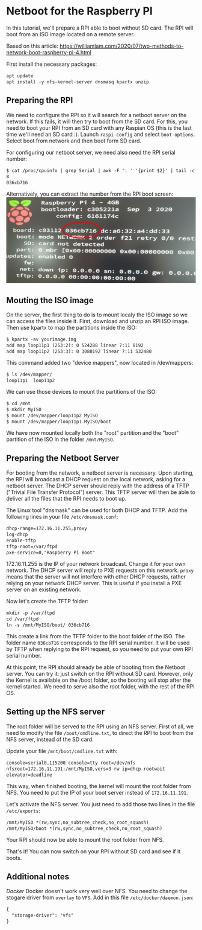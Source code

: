 Netboot for the Raspberry PI
============================

In this tutorial, we'll prepare a RPI able to boot without SD card.
The RPI will boot from an ISO image located on a remote server.

Based on this article: https://williamlam.com/2020/07/two-methods-to-network-boot-raspberry-pi-4.html

First install the necessary packages:
```
apt update
apt install -y nfs-kernel-server dnsmasq kpartx unzip
```

Preparing the RPI
-----------------

We need to configure the RPI so it will search for a netboot server on the network.
If this fails, it will then try to boot from the SD card.
For this, you need to boot your RPI from an SD card with any Raspian OS (this is the last time we'll need an SD card :).
Launch `raspi-config` and select `boot-options`.
Select boot from network and then boot form SD card.

For configuring our netboot server, we need also need the RPI serial number:
```
$ cat /proc/cpuinfo | grep Serial | awk -F ': ' '{print $2}' | tail -c 8
036cb716
```
Alternatively, you can extract the number from the RPI boot screen:
![boot](img/boot.png)


Mouting the ISO image
---------------------

On the server, the first thing to do is to mount localy the ISO image so we can access the files inside it.
First, download and unzip an RPI ISO image.
Then use kpartx to map the partitions inside the ISO:

```
$ kpartx -av yourimage.img
add map loop11p1 (253:2): 0 524288 linear 7:11 8192
add map loop11p2 (253:3): 0 3080192 linear 7:11 532480

```
This command added two "device mappers", now located in /dev/mappers:
```
$ ls /dev/mapper/
loop11p1  loop11p2
```

We can use those devices to mount the partitions of the ISO:
```
$ cd /mnt
$ mkdir MyISO
$ mount /dev/mapper/loop11p2 MyISO
$ mount /dev/mapper/loop11p1 MyISO/boot
```

We have now mounted locally both the "root" partition and the "boot" partition of the ISO in the folder `/mnt/MyISO`.

Preparing the Netboot Server
----------------------------

For booting from the network, a netboot server is necessary.
Upon starting, the RPI will broadcast a DHCP request on the local network, asking for a netboot server.
The DHCP server should reply with the address of a TFTP ("Trivial File Transfer Protocol") server.
This TFTP server will then be able to deliver all the files that the RPI needs to boot up.

The Linux tool "dnsmask" can be used for both DHCP and TFTP.
Add the following lines in your file `/etc/dnsmask.conf`:

```
dhcp-range=172.16.11.255,proxy
log-dhcp
enable-tftp
tftp-root=/var/ftpd
pxe-service=0,"Raspberry Pi Boot"
```

172.16.11.255 is the IP of your network broadcast. Change it for your own network.
The DHCP server will reply to PXE requests on this network.
`proxy` means that the server will not interfere with other DHCP requests, rather relying on your network DHCP server.
This is useful if you install a PXE server on an existing network.

Now let's create the TFTP folder:
```
mkdir -p /var/ftpd
cd /var/ftpd
ln -s /mnt/MyISO/boot/ 036cb716
```

This create a link from the TFTP folder to the boot folder of the ISO.
The folder name `036cb716` corresponds to the RPI serial number.
It will be used by TFTP when replying to the RPI request, so you need to put your own RPI serial number.

At this point, the RPI should already be able of booting from the Netboot server.
You can try it: just switch on the RPI without SD card.
However, only the Kernel is available on the /boot folder, so the booting will stop after the kernel started.
We need to serve also the root folder, with the rest of the RPI OS.

Setting up the NFS server
-------------------------

The root folder will be served to the RPI using an NFS server.
First of all, we need to modify the file `/boot/cmdline.txt`, to direct the RPI to boot from the NFS server, instead of the SD card.

Update your file `/mnt/boot/cmdline.txt` with:
```
console=serial0,115200 console=tty root=/dev/nfs nfsroot=172.16.11.191:/mnt/MyISO,vers=3 rw ip=dhcp rootwait elevator=deadline
```
This way, when finished booting, the kernel will mount the root folder from NFS. You need to put the IP of your boot server instead of `172.16.11.191`.

Let's activate the NFS server. 
You just need to add those two lines in the file `/etc/exports`:
```
/mnt/MyISO *(rw,sync,no_subtree_check,no_root_squash)
/mnt/MyISO/boot *(rw,sync,no_subtree_check,no_root_squash)
```

Your RPI should now be able to mount the root folder from NFS.

That's it!
You can now switch on your RPI without SD card and see if it boots.


Additional notes
----------------

*Docker*
Docker doesn't work very well over NFS.
You need to change the stogare driver from `overlay` to `VFS`.
Add in this file `/etc/docker/daemon.json`:
```
{
  "storage-driver": "vfs"
}
```


